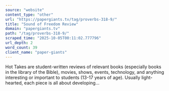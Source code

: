 ```yaml
---
source: "website"
content_type: "other"
url: "https://papergiants.tv/tag/proverbs-318-9/"
title: "Sound of Freedom Review"
domain: "papergiants.tv"
path: "/tag/proverbs-318-9/"
scraped_time: "2025-10-05T00:11:02.777796"
url_depth: 2
word_count: 39
client_name: "paper-giants"
---
```


Hot Takes are student-written reviews of relevant books (especially books in the library of the Bible), movies, shows, events, technology, and anything interesting or important to students (13-17 years of age). Usually light-hearted, each piece is all about developing...